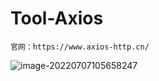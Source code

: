 # Tool-Axios

```properties
官网：https://www.axios-http.cn/
```

![image-20220707105658247](C:/Users/wangnaixing/AppData/Roaming/Typora/typora-user-images/image-20220707105658247.png)
